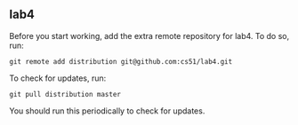 
## lab4

Before you start working, add the extra remote repository for lab4. To do so, run:

`git remote add distribution git@github.com:cs51/lab4.git`

To check for updates, run:

`git pull distribution master`

You should run this periodically to check for updates.
